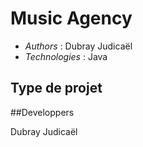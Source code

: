# Music Agency
* *Authors* : Dubray Judicaël
* *Technologies* : Java


## Type de projet




##Developpers

Dubray Judicaël
